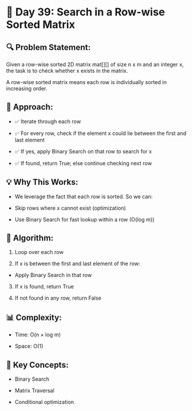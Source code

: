# 📅 Day 39: Search in a Row-wise Sorted Matrix
## 🔍 Problem Statement:
Given a row-wise sorted 2D matrix mat[][] of size n x m and an integer x, the task is to check whether x exists in the matrix.

A row-wise sorted matrix means each row is individually sorted in increasing order.

## 🧠 Approach:
- ✅ Iterate through each row

- ✅ For every row, check if the element x could lie between the first and last element

- ✅ If yes, apply Binary Search on that row to search for x

- ✅ If found, return True; else continue checking next row

## 💡 Why This Works:
- We leverage the fact that each row is sorted. So we can:

- Skip rows where x cannot exist (optimization)

- Use Binary Search for fast lookup within a row (O(log m))

## 🔁 Algorithm:
1. Loop over each row

2. If x is between the first and last element of the row:

- Apply Binary Search in that row

3. If x is found, return True

4. If not found in any row, return False

## 📊 Complexity:
- Time: O(n × log m)

- Space: O(1)

## 🧠 Key Concepts:
- Binary Search

- Matrix Traversal

- Conditional optimization



